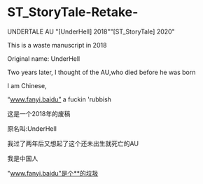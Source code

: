 # ST_StoryTale-Retake-
UNDERTALE AU "[UnderHell] 2018"\"[ST_StoryTale] 2020"

This is a waste manuscript in 2018

Original name: UnderHell

Two years later, I thought of the AU,who died before he was born

I am Chinese,

“www.fanyi.baidu” a fuckin 'rubbish

这是一个2018年的废稿

原名叫:UnderHell

我过了两年后又想起了这个还未出生就死亡的AU

我是中国人

"www.fanyi.baidu"是个**的垃圾
